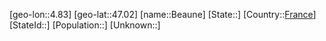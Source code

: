 ﻿---
location: [47.02,4.83]
type: City
tags:
- geo/City


SpocWebEntityId: 29057
isDeleted: false
confidential: public

---
[geo-lon::4.83]
[geo-lat::47.02]
[name::Beaune]
[State::]
[Country::[France](geo/Continent/Europe/France.md)]
[StateId::]
[Population::]
[Unknown::]


